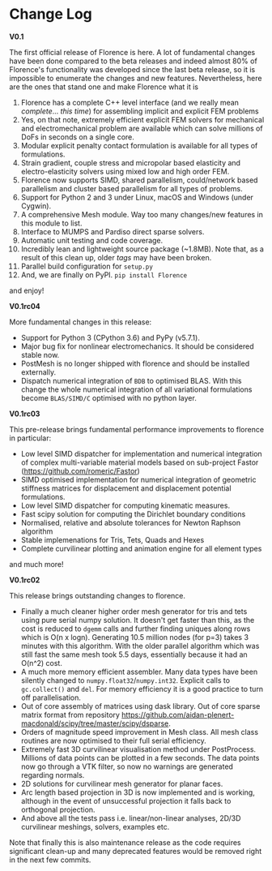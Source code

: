 # Change Log

**V0.1**

The first official release of Florence is here. A lot of fundamental changes have been done compared to the beta releases and indeed almost 80% of Florence's functionality was developed since the last beta release, so it is impossible to enumerate the changes and new features. Nevertheless, here are the ones that stand one and make Florence what it is 

1. Florence has a complete C++ level interface (and we really mean *complete*... *this time*) for assembling implicit and explicit FEM problems
2. Yes, on that note, extremely efficient explicit FEM solvers for mechanical and electromechanical problem are available which can solve millions of DoFs in seconds on a single core.
3. Modular explicit penalty contact formulation is available for all types of formulations.
4. Strain gradient, couple stress and micropolar based elasticity and electro-elasticity solvers using mixed low and high order FEM.
5. Florence now supports SIMD, shared parallelism, could/network based parallelism and cluster based parallelism for all types of problems.
6. Support for Python 2 and 3 under Linux, macOS and Windows (under Cygwin).
7. A comprehensive Mesh module. Way too many changes/new features in this module to list.
8. Interface to MUMPS and Pardiso direct sparse solvers.
9. Automatic unit testing and code coverage.
10. Incredibly lean and lightweight source package (~1.8MB). Note that, as a result of this clean up, older *tags* may have been broken. 
11. Parallel build configuration for `setup.py`
12. And, we are finally on PyPI. `pip install Florence`

and enjoy!   

**V0.1rc04**

More fundamental changes in this release:

- Support for Python 3 (CPython 3.6) and PyPy (v5.7.1).
- Major bug fix for nonlinear electromechanics. It should be considered stable now.
- PostMesh is no longer shipped with florence and should be installed externally.
- Dispatch numerical integration of `BDB` to optimised BLAS. With this change the whole numerical integration of all variational formulations become `BLAS/SIMD/C` optimised with no python layer.

**V0.1rc03**

This pre-release brings fundamental performance improvements to florence in particular:
- Low level SIMD dispatcher for implementation and numerical integration of complex multi-variable material models based on sub-project Fastor (https://github.com/romeric/Fastor) 
- SIMD optimised implementation for numerical integration of geometric stiffness matrices for displacement and displacement potential formulations.
- Low level SIMD dispatcher for computing kinematic measures.
- Fast scipy solution for computing the Dirichlet boundary conditions
- Normalised, relative and absolute tolerances for Newton Raphson algorithm
- Stable implemenations for Tris, Tets, Quads and Hexes
- Complete curvilinear plotting and animation engine for all element types

and much more!


**V0.1rc02**

This release brings outstanding changes to florence.

- Finally a much cleaner higher order mesh generator for tris and tets using pure serial numpy solution. It doesn't get faster than this, as the cost is reduced to `dgemm` calls and further finding uniques along rows which is O(n x logn). Generating 10.5 million nodes (for p=3) takes 3 minutes with this algorithm. With the older parallel algorithm which was still fast the same mesh took 5.5 days, essentially because it had an O(n^2) cost.
- A much more memory efficient assembler. Many data types have been silently changed to `numpy.float32`/`numpy.int32`. Explicit calls to `gc.collect()` and `del`. For memory efficiency it is a good practice to turn off parallelisation.
- Out of core assembly of matrices using dask library. Out of core sparse matrix format from repository https://github.com/aidan-plenert-macdonald/scipy/tree/master/scipy/dsparse. 
- Orders of magnitude speed improvement in Mesh class. All mesh class routines are now optimised to their full serial efficiency.
- Extremely fast 3D curvilinear visualisation method under PostProcess. Millions of data points can be plotted in a few seconds. The data points now go through a VTK filter, so now no warnings are generated regarding normals.
- 2D solutions for curvilinear mesh generator for planar faces.
- Arc length based projection in 3D is now implemented and is working, although in the event of unsuccessful projection it falls back to orthogonal projection.
- And above all the tests pass i.e. linear/non-linear analyses, 2D/3D curvilinear meshings, solvers, examples etc.

Note that finally this is also maintenance release as the code requires significant clean-up and many deprecated features would be removed right in the next few commits.    
